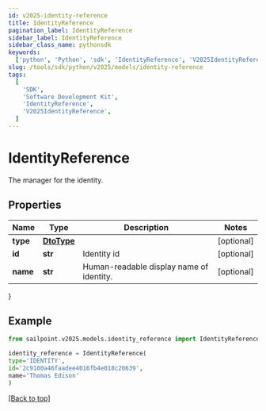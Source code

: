```yaml
---
id: v2025-identity-reference
title: IdentityReference
pagination_label: IdentityReference
sidebar_label: IdentityReference
sidebar_class_name: pythonsdk
keywords:
  ['python', 'Python', 'sdk', 'IdentityReference', 'V2025IdentityReference']
slug: /tools/sdk/python/v2025/models/identity-reference
tags:
  [
    'SDK',
    'Software Development Kit',
    'IdentityReference',
    'V2025IdentityReference',
  ]
---
```


# IdentityReference

The manager for the identity.

## Properties

| Name | Type | Description | Notes |
| --- | --- | --- | --- |
| **type** | [**DtoType**](dto-type) |  | [optional] |
| **id** | **str** | Identity id | [optional] |
| **name** | **str** | Human-readable display name of identity. | [optional] |

}

## Example

```python
from sailpoint.v2025.models.identity_reference import IdentityReference

identity_reference = IdentityReference(
type='IDENTITY',
id='2c9180a46faadee4016fb4e018c20639',
name='Thomas Edison'
)

```

[[Back to top]](#)
